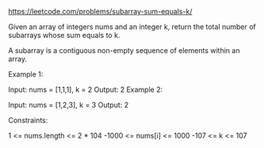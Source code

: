 https://leetcode.com/problems/subarray-sum-equals-k/

Given an array of integers nums and an integer k, return the total number of subarrays whose sum equals to k.

A subarray is a contiguous non-empty sequence of elements within an array.



Example 1:

Input: nums = [1,1,1], k = 2
Output: 2
Example 2:

Input: nums = [1,2,3], k = 3
Output: 2


Constraints:

1 <= nums.length <= 2 * 104
-1000 <= nums[i] <= 1000
-107 <= k <= 107
